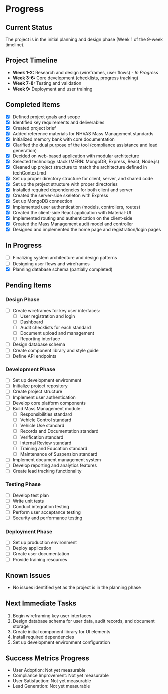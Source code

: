 # Progress

## Current Status
The project is in the initial planning and design phase (Week 1 of the 9-week timeline).

## Project Timeline
- **Week 1-2:** Research and design (wireframes, user flows) - *In Progress*
- **Week 3-6:** Core development (checklists, progress tracking)
- **Week 7-8:** Testing and validation
- **Week 9:** Deployment and user training

## Completed Items
- [x] Defined project goals and scope
- [x] Identified key requirements and deliverables
- [x] Created project brief
- [x] Added reference materials for NHVAS Mass Management standards
- [x] Initialized memory bank with core documentation
- [x] Clarified the dual purpose of the tool (compliance assistance and lead generation)
- [x] Decided on web-based application with modular architecture
- [x] Selected technology stack (MERN: MongoDB, Express, React, Node.js)
- [x] Cleaned up project structure to match the architecture defined in techContext.md
- [x] Set up proper directory structure for client, server, and shared code
- [x] Set up the project structure with proper directories
- [x] Installed required dependencies for both client and server
- [x] Created the server-side skeleton with Express
- [x] Set up MongoDB connection
- [x] Implemented user authentication (models, controllers, routes)
- [x] Created the client-side React application with Material-UI
- [x] Implemented routing and authentication on the client-side
- [x] Created the Mass Management audit model and controller
- [x] Designed and implemented the home page and registration/login pages

## In Progress
- [ ] Finalizing system architecture and design patterns
- [ ] Designing user flows and wireframes
- [x] Planning database schema (partially completed)

## Pending Items

### Design Phase
- [ ] Create wireframes for key user interfaces:
  - [ ] User registration and login
  - [ ] Dashboard
  - [ ] Audit checklists for each standard
  - [ ] Document upload and management
  - [ ] Reporting interface
- [ ] Design database schema
- [ ] Create component library and style guide
- [ ] Define API endpoints

### Development Phase
- [ ] Set up development environment
- [ ] Initialize project repository
- [ ] Create project structure
- [ ] Implement user authentication
- [ ] Develop core platform components
- [ ] Build Mass Management module:
  - [ ] Responsibilities standard
  - [ ] Vehicle Control standard
  - [ ] Vehicle Use standard
  - [ ] Records and Documentation standard
  - [ ] Verification standard
  - [ ] Internal Review standard
  - [ ] Training and Education standard
  - [ ] Maintenance of Suspension standard
- [ ] Implement document management system
- [ ] Develop reporting and analytics features
- [ ] Create lead tracking functionality

### Testing Phase
- [ ] Develop test plan
- [ ] Write unit tests
- [ ] Conduct integration testing
- [ ] Perform user acceptance testing
- [ ] Security and performance testing

### Deployment Phase
- [ ] Set up production environment
- [ ] Deploy application
- [ ] Create user documentation
- [ ] Provide training resources

## Known Issues
- No issues identified yet as the project is in the planning phase

## Next Immediate Tasks
1. Begin wireframing key user interfaces
2. Design database schema for user data, audit records, and document storage
3. Create initial component library for UI elements
4. Install required dependencies
5. Set up development environment configuration

## Success Metrics Progress
- User Adoption: Not yet measurable
- Compliance Improvement: Not yet measurable
- User Satisfaction: Not yet measurable
- Lead Generation: Not yet measurable
